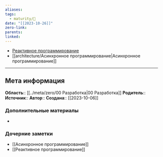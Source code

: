 ```yaml
---
aliases: 
tags:
  - maturity/🌱
date: "[[2023-10-26]]"
zero-link: 
parents: 
linked:
---
```

- [Реактивное программирование](architecture/Реактивное%20программирование.md)
- [[architecture/Асинхронное программирование|Асинхронное программирование]]
***
## Мета информация
**Область**:: [[../meta/zero/00 Разработка|00 Разработка]]
**Родитель**:: 
**Источник**:: 
**Автор**:: 
**Создана**:: [[2023-10-06]]
### Дополнительные материалы
- 
### Дочерние заметки
<!-- QueryToSerialize: LIST FROM [[]] WHERE contains(Родитель, this.file.link) or contains(parents, this.file.link) -->
<!-- SerializedQuery: LIST FROM [[]] WHERE contains(Родитель, this.file.link) or contains(parents, this.file.link) -->
- [[Асинхронное программирование]]
- [[Реактивное программирование]]
<!-- SerializedQuery END -->
